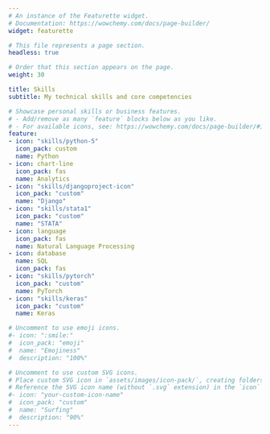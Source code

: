 ```yaml
---
# An instance of the Featurette widget.
# Documentation: https://wowchemy.com/docs/page-builder/
widget: featurette

# This file represents a page section.
headless: true

# Order that this section appears on the page.
weight: 30

title: Skills
subtitle: My technical skills and core competencies

# Showcase personal skills or business features.
# - Add/remove as many `feature` blocks below as you like.
# - For available icons, see: https://wowchemy.com/docs/page-builder/#icons
feature:
- icon: "skills/python-5"
  icon_pack: custom
  name: Python
- icon: chart-line
  icon_pack: fas
  name: Analytics
- icon: "skills/djangoproject-icon"
  icon_pack: "custom"
  name: "Django"
- icon: "skills/stata1"
  icon_pack: "custom"
  name: "STATA"
- icon: language
  icon_pack: fas
  name: Natural Language Processing
- icon: database
  name: SQL
  icon_pack: fas
- icon: "skills/pytorch"
  icon_pack: "custom"
  name: PyTorch
- icon: "skills/keras"
  icon_pack: "custom"
  name: Keras

# Uncomment to use emoji icons.
#- icon: ":smile:"
#  icon_pack: "emoji"
#  name: "Emojiness"
#  description: "100%"  

# Uncomment to use custom SVG icons.
# Place custom SVG icon in `assets/images/icon-pack/`, creating folders if necessary.
# Reference the SVG icon name (without `.svg` extension) in the `icon` field.
#- icon: "your-custom-icon-name"
#  icon_pack: "custom"
#  name: "Surfing"
#  description: "90%"
---
```

